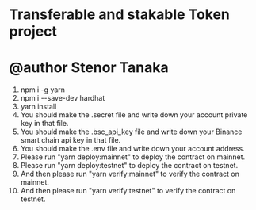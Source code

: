 # Transferable and stakable Token project
# @author Stenor Tanaka

1. npm i -g yarn
2. npm i --save-dev hardhat
3. yarn install
4. You should make the .secret file and write down your account private key in that file.
5. You should make the .bsc_api_key file and write down your Binance smart chain api key in that file.
6. You should make the .env file and write down your account address.
7. Please run "yarn deploy:mainnet" to deploy the contract on mainnet.
8. Please run "yarn deploy:testnet" to deploy the contract on testnet.
9.  And then please run "yarn verify:mainnet" to verify the contract on mainnet.
10. And then please run "yarn verify:testnet" to verify the contract on testnet.